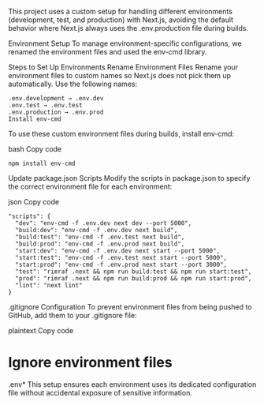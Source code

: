 This project uses a custom setup for handling different environments (development, test, and production) with Next.js, avoiding the default behavior where Next.js always uses the .env.production file during builds.

Environment Setup
To manage environment-specific configurations, we renamed the environment files and used the env-cmd library.

Steps to Set Up Environments
Rename Environment Files
Rename your environment files to custom names so Next.js does not pick them up automatically. Use the following names:

```
.env.development → .env.dev
.env.test → .env.test
.env.production → .env.prod
Install env-cmd
```
To use these custom environment files during builds, install env-cmd:

bash
Copy code
```
npm install env-cmd
```
Update package.json Scripts
Modify the scripts in package.json to specify the correct environment file for each environment:

json
Copy code

```
"scripts": {
  "dev": "env-cmd -f .env.dev next dev --port 5000",
  "build:dev": "env-cmd -f .env.dev next build",
  "build:test": "env-cmd -f .env.test next build",
  "build:prod": "env-cmd -f .env.prod next build",
  "start:dev": "env-cmd -f .env.dev next start --port 5000",
  "start:test": "env-cmd -f .env.test next start --port 5000",
  "start:prod": "env-cmd -f .env.prod next start --port 3000",
  "test": "rimraf .next && npm run build:test && npm run start:test",
  "prod": "rimraf .next && npm run build:prod && npm run start:prod",
  "lint": "next lint"
}
```
.gitignore Configuration
To prevent environment files from being pushed to GitHub, add them to your .gitignore file:

plaintext
Copy code
# Ignore environment files
.env*
This setup ensures each environment uses its dedicated configuration file without accidental exposure of sensitive information.
